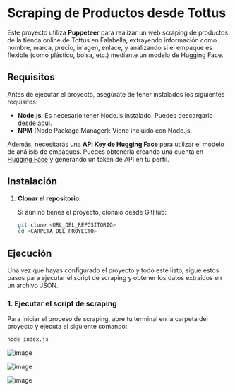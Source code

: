 # Scraping de Productos desde Tottus

Este proyecto utiliza **Puppeteer** para realizar un web scraping de productos de la tienda online de Tottus en Falabella, extrayendo información como nombre, marca, precio, imagen, enlace, y analizando si el empaque es flexible (como plástico, bolsa, etc.) mediante un modelo de Hugging Face.

## Requisitos

Antes de ejecutar el proyecto, asegúrate de tener instalados los siguientes requisitos:

- **Node.js**: Es necesario tener Node.js instalado. Puedes descargarlo desde [aquí](https://nodejs.org/).
- **NPM** (Node Package Manager): Viene incluido con Node.js.

Además, necesitarás una **API Key de Hugging Face** para utilizar el modelo de análisis de empaques. Puedes obtenerla creando una cuenta en [Hugging Face](https://huggingface.co/) y generando un token de API en tu perfil.

## Instalación

1. **Clonar el repositorio**:

   Si aún no tienes el proyecto, clónalo desde GitHub:

   ```bash
   git clone <URL_DEL_REPOSITORIO>
   cd <CARPETA_DEL_PROYECTO>
   ```

## Ejecución

Una vez que hayas configurado el proyecto y todo esté listo, sigue estos pasos para ejecutar el script de scraping y obtener los datos extraídos en un archivo JSON.

### 1. Ejecutar el script de scraping

Para iniciar el proceso de scraping, abre tu terminal en la carpeta del proyecto y ejecuta el siguiente comando:

```bash
node index.js
```


![image](https://github.com/user-attachments/assets/5161c204-8b9e-4f2b-b5b3-f535a78aadde)

![image](https://github.com/user-attachments/assets/be93e56d-99e6-4e24-80af-dccac83f489c)

![image](https://github.com/user-attachments/assets/95d20c28-11db-4d69-9ffd-bf1265ec93ba)
